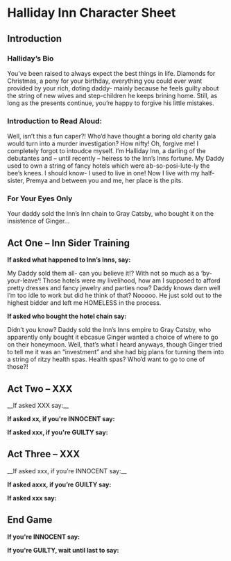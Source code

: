 <h1> Halliday Inn Character Sheet </h1>

<h2> Introduction </h2>

<h3> Halliday’s Bio </h3>

<p>You’ve been raised to always expect the best things in life. Diamonds for Christmas, a pony for your birthday, everything you could ever want provided by your rich, doting daddy- mainly because he feels guilty about the string of new wives and step-children he keeps brining home. Still, as long as the presents continue, you’re happy to forgive his little mistakes.   </p>

<h3> Introduction to Read Aloud: </h3>

<p> Well, isn’t this a fun caper?! Who’d have thought a boring old charity gala would turn into a murder investigation? How nifty! Oh, forgive me! I completely forgot to intoudce myself. I’m Halliday Inn, a darling of the debutantes and – until recently – heiress to the Inn’s Inns fortune. My Daddy used to own a string of fancy hotels which were ab-so-posi-lute-ly the bee’s knees. I should know- I used to live in one! Now I live with my half-sister, Premya and between you and me, her place is the pits. </p>

<h3> For Your Eyes Only </h3>

<p> Your daddy sold the Inn’s Inn chain to Gray Catsby, who bought it on the insistence of Ginger…  </p>


<h2> Act One – Inn Sider Training </h2>

__If asked what happened to Inn’s Inns, say:__

<p> My Daddy sold them all- can you believe it!? With not so much as a ‘by-your-leave’! Those hotels were my livelihood, how am I supposed to afford pretty dresses and fancy jewelry and parties now? Daddy knows darn well I’m too idle to work but did he think of that? Nooooo. He just sold out to the highest bidder and left me HOMELESS in the process.  </p>
  
__If asked who bought the hotel chain say:__

<p>Didn’t you know? Daddy sold the Inn’s Inns empire to Gray Catsby, who apparently only bought it ebcasue Ginger wanted a choice of where to go on their honeymoon. Well, that’s what I heard anyways, though Ginger tried to tell me it was an “investment” and she had big plans for turning them into a string of ritzy health spas. Health spas? Who’d want to go to one of those?!  </p>


<h2> Act Two – XXX </h2>
__If asked XXX say:__
<p> </p>
  
__If asked xx, if you're INNOCENT say:__
<p>  </p>

__If asked xxx, if you're GUILTY say:__
<p> </p>

<h2> Act Three – XXX </h2>
__If asked xxx, if you’re INNOCENT say:__
<p>  </p>
  
__If asked axxx, if you’re GUILTY say:__
<p>  </p>

__If asked xxx say:__
<p> </p>

<h2> End Game </h2>

__If you're INNOCENT say:__
<p> </p>

__If you're GUILTY, wait until last to say:__
<p>  </p>

